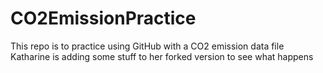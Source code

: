 # CO2EmissionPractice
 This repo is to practice using GitHub with a CO2 emission data file
Katharine is adding some stuff to her forked version to see what happens 
